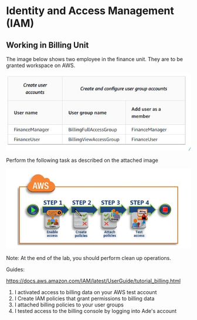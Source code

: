 # Identity and Access Management (IAM)

## Working in Billing Unit

The image below shows two employee in the finance unit. They are to be granted workspace on AWS. 

![ass1_1](/images/ass1_1.png)

Perform the following task as described on the attached image


![ass1_2](/images/ass1_2.png)


Note:
At the end of the lab, you should perform clean up operations.




Guides:

https://docs.aws.amazon.com/IAM/latest/UserGuide/tutorial_billing.html


1. I activated access to billing data on your AWS test account
2. I Create IAM policies that grant permissions to billing data
3. I attached billing policies to your user groups
4. I tested access to the billing console by logging into Ade's account